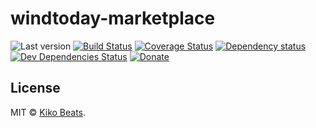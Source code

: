 # windtoday-marketplace

![Last version](https://img.shields.io/github/tag/windtoday/windtoday-marketplace.svg?style=flat-square)
[![Build Status](http://img.shields.io/travis/windtoday/windtoday-marketplace/master.svg?style=flat-square)](https://travis-ci.org/windtoday/windtoday-marketplace)
[![Coverage Status](https://img.shields.io/coveralls/windtoday/windtoday-marketplace.svg?style=flat-square)](https://coveralls.io/github/windtoday/windtoday-marketplace)
[![Dependency status](http://img.shields.io/david/windtoday/windtoday-marketplace.svg?style=flat-square)](https://david-dm.org/windtoday/windtoday-marketplace)
[![Dev Dependencies Status](http://img.shields.io/david/dev/windtoday/windtoday-marketplace.svg?style=flat-square)](https://david-dm.org/windtoday/windtoday-marketplace#info=devDependencies)
[![Donate](https://img.shields.io/badge/donate-paypal-blue.svg?style=flat-square)](https://paypal.me/kikobeats)

## License

MIT © [Kiko Beats](https://github.com/kikobeats).
